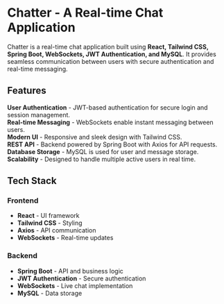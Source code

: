 # Chatter - A Real-time Chat Application

Chatter is a real-time chat application built using **React, Tailwind CSS, Spring Boot, WebSockets, JWT Authentication, and MySQL**. It provides seamless communication between users with secure authentication and real-time messaging.

## Features

 **User Authentication** - JWT-based authentication for secure login and session management.  
 **Real-time Messaging** - WebSockets enable instant messaging between users.  
 **Modern UI** - Responsive and sleek design with Tailwind CSS.  
 **REST API** - Backend powered by Spring Boot with Axios for API requests.  
 **Database Storage** - MySQL is used for user and message storage.  
 **Scalability** - Designed to handle multiple active users in real time.  

## Tech Stack

### Frontend  
- **React** - UI framework  
- **Tailwind CSS** - Styling  
- **Axios** - API communication  
- **WebSockets** - Real-time updates  

### Backend  
- **Spring Boot** - API and business logic  
- **JWT Authentication** - Secure authentication  
- **WebSockets** - Live chat implementation  
- **MySQL** - Data storage  